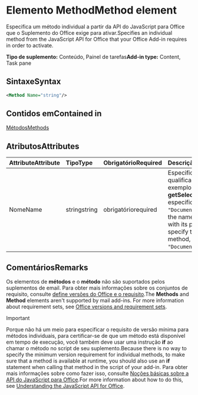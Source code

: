# <a name="method-element"></a><span data-ttu-id="c5970-101">Elemento Method</span><span class="sxs-lookup"><span data-stu-id="c5970-101">Method element</span></span>

<span data-ttu-id="c5970-102">Especifica um método individual a partir da API do JavaScript para Office que o Suplemento do Office exige para ativar.</span><span class="sxs-lookup"><span data-stu-id="c5970-102">Specifies an individual method from the JavaScript API for Office that your Office Add-in requires in order to activate.</span></span>

<span data-ttu-id="c5970-103">**Tipo de suplemento:** Conteúdo, Painel de tarefas</span><span class="sxs-lookup"><span data-stu-id="c5970-103">**Add-in type:** Content, Task pane</span></span>

## <a name="syntax"></a><span data-ttu-id="c5970-104">Sintaxe</span><span class="sxs-lookup"><span data-stu-id="c5970-104">Syntax</span></span>

```XML
<Method Name="string"/>
```

## <a name="contained-in"></a><span data-ttu-id="c5970-105">Contidos em</span><span class="sxs-lookup"><span data-stu-id="c5970-105">Contained in</span></span>

[<span data-ttu-id="c5970-106">Métodos</span><span class="sxs-lookup"><span data-stu-id="c5970-106">Methods</span></span>](methods.md)

## <a name="attributes"></a><span data-ttu-id="c5970-107">Atributos</span><span class="sxs-lookup"><span data-stu-id="c5970-107">Attributes</span></span>

|<span data-ttu-id="c5970-108">**Attribute**</span><span class="sxs-lookup"><span data-stu-id="c5970-108">**Attribute**</span></span>|<span data-ttu-id="c5970-109">**Tipo**</span><span class="sxs-lookup"><span data-stu-id="c5970-109">**Type**</span></span>|<span data-ttu-id="c5970-110">**Obrigatório**</span><span class="sxs-lookup"><span data-stu-id="c5970-110">**Required**</span></span>|<span data-ttu-id="c5970-111">**Descrição**</span><span class="sxs-lookup"><span data-stu-id="c5970-111">**Description**</span></span>|
|:-----|:-----|:-----|:-----|
|<span data-ttu-id="c5970-112">Nome</span><span class="sxs-lookup"><span data-stu-id="c5970-112">Name</span></span>|<span data-ttu-id="c5970-113">string</span><span class="sxs-lookup"><span data-stu-id="c5970-113">string</span></span>|<span data-ttu-id="c5970-114">obrigatório</span><span class="sxs-lookup"><span data-stu-id="c5970-114">required</span></span>|<span data-ttu-id="c5970-p101">Especifica o nome do método necessário qualificado com seu objeto pai. Por exemplo, para especificar o método **getSelectedDataAsync**, você deve especificar `"Document.getSelectedDataAsync"`.</span><span class="sxs-lookup"><span data-stu-id="c5970-p101">Specifies the name of the required method qualified with its parent object. For example, to specify the  **getSelectedDataAsync** method, you must specify `"Document.getSelectedDataAsync"`.</span></span>|

## <a name="remarks"></a><span data-ttu-id="c5970-117">Comentários</span><span class="sxs-lookup"><span data-stu-id="c5970-117">Remarks</span></span>

<span data-ttu-id="c5970-118">Os elementos de **métodos** e o **método** não são suportados pelos suplementos de email. Para obter mais informações sobre os conjuntos de requisito, consulte [define versões do Office e o requisito](https://docs.microsoft.com/office/dev/add-ins/develop/office-versions-and-requirement-sets).</span><span class="sxs-lookup"><span data-stu-id="c5970-118">The  **Methods** and **Method** elements aren't supported by mail add-ins. For more information about requirement sets, see [Office versions and requirement sets](https://docs.microsoft.com/office/dev/add-ins/develop/office-versions-and-requirement-sets).</span></span>

> [!IMPORTANT] 
> <span data-ttu-id="c5970-119">Porque não há um meio para especificar o requisito de versão mínima para métodos individuais, para certificar-se de que um método está disponível em tempo de execução, você também deve usar uma instrução **if** ao chamar o método no script de seu suplemento.</span><span class="sxs-lookup"><span data-stu-id="c5970-119">Because there is no way to specify the minimum version requirement for individual methods, to make sure that a method is available at runtime, you should also use an **if** statement when calling that method in the script of your add-in.</span></span> <span data-ttu-id="c5970-120">Para obter mais informações sobre como fazer isso, consulte [Noções básicas sobre a API do JavaScript para Office](https://docs.microsoft.com/office/dev/add-ins/develop/understanding-the-javascript-api-for-office).</span><span class="sxs-lookup"><span data-stu-id="c5970-120">For more information about how to do this, see [Understanding the JavaScript API for Office](https://docs.microsoft.com/office/dev/add-ins/develop/understanding-the-javascript-api-for-office).</span></span>

